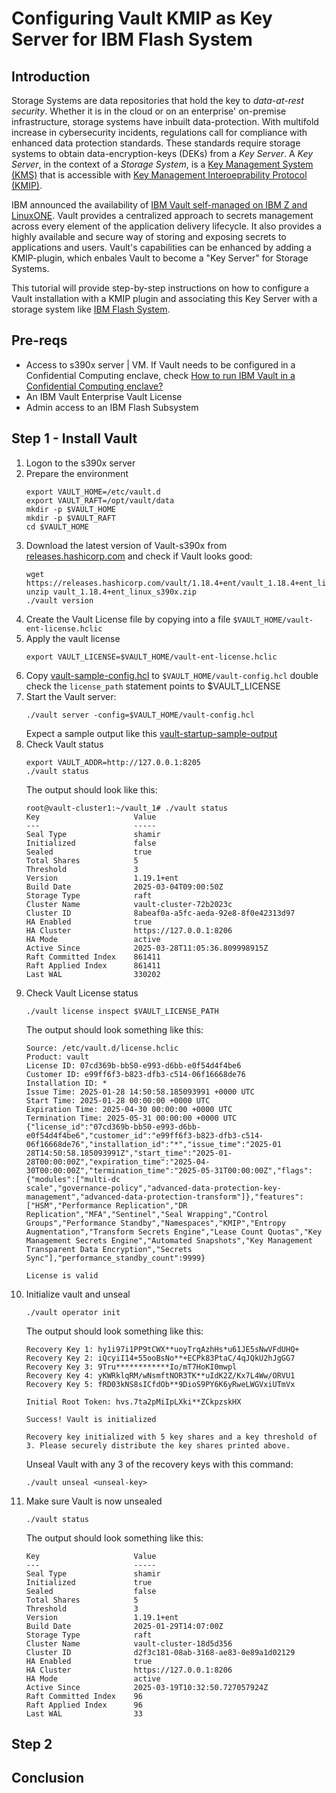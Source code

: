 # Configuring Vault KMIP as Key Server for IBM Flash System

## Introduction
Storage Systems are data repositories that hold the key to *data-at-rest security*. Whether it is in the cloud or on an enterprise' on-premise infrastructure, storage systems have inbuilt data-protection. With multifold increase in cybersecurity incidents, regulations call for compliance with enhanced data protection standards. These standards require storage systems to obtain data-encryption-keys (DEKs) from a *Key Server*. A *Key Server*, in the context of a *Storage System*, is a [Key Management System (KMS)](https://en.wikipedia.org/wiki/Key_management#Key_management_system) that is accessible with [Key Management Interoeprability Protocol (KMIP)](https://en.wikipedia.org/wiki/Key_Management_Interoperability_Protocol). 

IBM announced the availability of [IBM Vault self-managed on IBM Z and LinuxONE](https://www.ibm.com/new/announcements/ibm-vault-self-managed-for-z-and-linuxone-and-ibm-nomad-self-managed-for-z-and-linuxone-generally-available). Vault provides a centralized approach to secrets management across every element of the application delivery lifecycle. It also provides a highly available and secure way of storing and exposing secrets to applications and users. Vault's capabilities can be enhanced by adding a KMIP-plugin, which enbales Vault to become a "Key Server" for Storage Systems.

This tutorial will provide step-by-step instructions on how to configure a Vault installation with a KMIP plugin and associating this Key Server with a storage system like [IBM Flash System](https://www.ibm.com/flashsystem). 

## Pre-reqs
- Access to s390x server | VM. If Vault needs to be configured in a Confidential Computing enclave, check [How to run IBM Vault in a Confidential Computing enclave?]()
- An IBM Vault Enterprise Vault License
- Admin access to an IBM Flash Subsystem
  

## Step 1 - Install Vault
1. Logon to the s390x server
1. Prepare the environment
   ```
   export VAULT_HOME=/etc/vault.d
   export VAULT_RAFT=/opt/vault/data
   mkdir -p $VAULT_HOME
   mkdir -p $VAULT_RAFT
   cd $VAULT_HOME
   ```
1. Download the latest version of Vault-s390x from [releases.hashicorp.com](https://releases.hashicorp.com/vault/1.19.1+ent/) and check if Vault looks good:
   ```
   wget https://releases.hashicorp.com/vault/1.18.4+ent/vault_1.18.4+ent_linux_s390x.zip
   unzip vault_1.18.4+ent_linux_s390x.zip
   ./vault version
   ```
1. Create the Vault License file by copying into a file `$VAULT_HOME/vault-ent-license.hclic`
1. Apply the vault license
   ```
   export VAULT_LICENSE=$VAULT_HOME/vault-ent-license.hclic
   ```
1. Copy [vault-sample-config.hcl](configuration-files/vault-sample-config.hcl) to `$VAULT_HOME/vault-config.hcl`
   double check the `license_path` statement points to $VAULT_LICENSE
1. Start the Vault server:
   ```
   ./vault server -config=$VAULT_HOME/vault-config.hcl
   ```
   Expect a sample output like this [vault-startup-sample-output](sample-files/vault-startup-sample-output)
1. Check Vault status
   ```
   export VAULT_ADDR=http://127.0.0.1:8205
   ./vault status
   ```
   The output should look like this:
   ```
   root@vault-cluster1:~/vault_1# ./vault status
   Key                     Value
   ---                     ----- 
   Seal Type               shamir
   Initialized             false
   Sealed                  true
   Total Shares            5
   Threshold               3
   Version                 1.19.1+ent
   Build Date              2025-03-04T09:00:50Z
   Storage Type            raft
   Cluster Name            vault-cluster-72b2023c
   Cluster ID              8abeaf0a-a5fc-aeda-92e8-8f0e42313d97
   HA Enabled              true
   HA Cluster              https://127.0.0.1:8206
   HA Mode                 active
   Active Since            2025-03-28T11:05:36.809998915Z
   Raft Committed Index    861411
   Raft Applied Index      861411
   Last WAL                330202 
   ```
1. Check Vault License status
   ```
   ./vault license inspect $VAULT_LICENSE_PATH
   ```
   The output should look something like this:
   ```
   Source: /etc/vault.d/license.hclic
   Product: vault
   License ID: 07cd369b-bb50-e993-d6bb-e0f54d4f4be6
   Customer ID: e99ff6f3-b823-dfb3-c514-06f16668de76
   Installation ID: *
   Issue Time: 2025-01-28 14:50:58.185093991 +0000 UTC
   Start Time: 2025-01-28 00:00:00 +0000 UTC
   Expiration Time: 2025-04-30 00:00:00 +0000 UTC
   Termination Time: 2025-05-31 00:00:00 +0000 UTC
   {"license_id":"07cd369b-bb50-e993-d6bb-e0f54d4f4be6","customer_id":"e99ff6f3-b823-dfb3-c514-06f16668de76","installation_id":"*","issue_time":"2025-01
   28T14:50:58.185093991Z","start_time":"2025-01-28T00:00:00Z","expiration_time":"2025-04-30T00:00:00Z","termination_time":"2025-05-31T00:00:00Z","flags":{"modules":["multi-dc
   scale","governance-policy","advanced-data-protection-key-management","advanced-data-protection-transform"]},"features":["HSM","Performance Replication","DR
   Replication","MFA","Sentinel","Seal Wrapping","Control Groups","Performance Standby","Namespaces","KMIP","Entropy Augmentation","Transform Secrets Engine","Lease Count Quotas","Key
   Management Secrets Engine","Automated Snapshots","Key Management Transparent Data Encryption","Secrets Sync"],"performance_standby_count":9999}

   License is valid
   ```
1. Initialize vault and unseal
   ```
   ./vault operator init
   ```
   The output should look something like this:
   ```
   Recovery Key 1: hy1i97i1PP9tCWX**uoyTrqAzhHs*u61JE5sNwVFdUHQ+
   Recovery Key 2: iQcyiI14+55ooBsNo**+ECPk83PtaC/4qJQkU2hJgGG7
   Recovery Key 3: 9Tru************Io/mT7HoKI0mwpl
   Recovery Key 4: yKWRklqRM/wNsmftNOR3TK**uIdK2Z/Kx7L4Ww/ORVU1
   Recovery Key 5: fRD03kNS8sICfdOb**9DioS9PY6K6yRweLWGVxiUTmVx

   Initial Root Token: hvs.7ta2pMiIpLXki**ZCkpzskHX

   Success! Vault is initialized

   Recovery key initialized with 5 key shares and a key threshold of 3. Please securely distribute the key shares printed above.
   ```
   Unseal Vault with any 3 of the recovery keys with this command:
   ```
   ./vault unseal <unseal-key>
   ```
1. Make sure Vault is now unsealed
   ```
   ./vault status
   ```
   The output should look something like this:
   ```
   Key                     Value
   ---                     -----
   Seal Type               shamir
   Initialized             true
   Sealed                  false
   Total Shares            5
   Threshold               3
   Version                 1.19.1+ent
   Build Date              2025-01-29T14:07:00Z
   Storage Type            raft
   Cluster Name            vault-cluster-18d5d356
   Cluster ID              d2f3c181-08ab-3168-ae83-0e89a1d02129
   HA Enabled              true
   HA Cluster              https://127.0.0.1:8206
   HA Mode                 active
   Active Since            2025-03-19T10:32:50.727057924Z
   Raft Committed Index    96
   Raft Applied Index      96
   Last WAL                33 
   ```

## Step 2

## Conclusion
